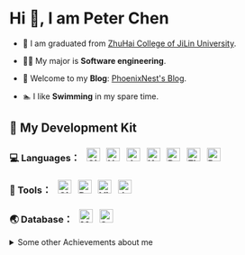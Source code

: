 # Hi 👋, I am Peter Chen

+ 🏫 I am graduated from [ZhuHai College of JiLin University](https://www.jluzh.edu.cn/main.htm).

+ 👨‍🎓 My major is **Software engineering**.

+ 📕 Welcome to my **Blog**: [PhoenixNest's Blog](https://phoenixnest.github.io/).

+ 🏊‍ I like **Swimming** in my spare time.

## 🤠 My Development Kit

<h3 align="left">💻 Languages：
  &nbsp
  <img src="https://www.vectorlogo.zone/logos/git-scm/git-scm-icon.svg" alt="Git" height="24"/>
  &nbsp
  <img src="https://www.vectorlogo.zone/logos/w3_html5/w3_html5-icon.svg" alt="HTML5" height="24"/>
  &nbsp
  <img src="https://www.vectorlogo.zone/logos/java/java-icon.svg" alt="Java" height="24"/>
  &nbsp
  <img src="https://www.vectorlogo.zone/logos/kotlinlang/kotlinlang-icon.svg" alt="Kotlin" height="24"/>
  &nbsp
  <img src="https://www.vectorlogo.zone/logos/dartlang/dartlang-icon.svg" alt="Dart" height="24"/>
  &nbsp
  <img src="https://www.vectorlogo.zone/logos/flutterio/flutterio-icon.svg" alt="Flutter" height="24"/>
  &nbsp
  <img src="https://www.vectorlogo.zone/logos/python/python-icon.svg" alt="Python" height="24"/>
  &nbsp
</h3>

<h3 align="left">🔧 Tools：
  &nbsp
  <img src="https://www.vectorlogo.zone/logos/github/github-tile.svg" alt="Github" height="24"/>
  &nbsp
  <img src="https://www.vectorlogo.zone/logos/docker/docker-tile.svg" alt="Docker" height="24"/>
  &nbsp
  <img src="https://upload.vectorlogo.zone/logos/visualstudio_code/images/0aea25bb-27bb-427f-8d65-f999bf0cba67.svg" alt="Visual Studio Code" height="24"/>
  &nbsp
  <img src="https://www.vectorlogo.zone/logos/jetbrains/jetbrains-icon.svg" alt="JetBrains" height="24"/>
  &nbsp
</h3>

<h3 align="left">🌏 Database：
  &nbsp
  <img src="https://www.vectorlogo.zone/logos/mysql/mysql-official.svg" alt="MySQL" height="24"/>
  &nbsp
  <img src="https://www.vectorlogo.zone/logos/sqlite/sqlite-ar21.svg" alt="SQLite" height="24"/>
  &nbsp
</h3>

<details>
  <summary>Some other Achievements about me</summary>

<p align="center">

  <!-- <img style="margin:8px" src="https://cdn.jsdelivr.net/gh/PhoenixNest/ImageBed@master/Profile/first_join_github.png" alt="First Join Github"> -->

  | <img align="center" style="margin:8px" src="http://github-profile-summary-cards.vercel.app/api/cards/stats?username=PhoenixNest&theme=dracula" /> | <img align="center"  style="margin:8px" src="http://github-profile-summary-cards.vercel.app/api/cards/repos-per-language?username=PhoenixNest&theme=dracula" />  |
  |:-------------------------------------------------------------------------------------------------------------------------------------------------:|:----------------------------------------------------------------------------------------------------------------------------------------------------------------:|
  
  
  | <img align="center" style="margin:8px" src="https://github-profile-summary-cards.vercel.app/api/cards/profile-details?username=PhoenixNest&theme=dracula" /> | <img align="center"  style="margin:8px" src="https://github-profile-summary-cards.vercel.app/api/cards/productive-time?username=PhoenixNest&theme=dracula&utcOffset=8" />  |
  |:------------------------------------------------------------------------------------------------------------------------------------------------------------:|:--------------------------------------------------------------------------------------------------------------------------------------------------------------------------:|
  
</p>

---
  
<p align="center">
  <img align="center" style="margin:8px" src="https://visitor-badge.laobi.icu/badge?page_id=phoenixnest.phoenixnest" alt="visitor badge" />
</p>

</details>
